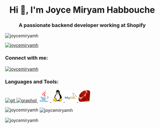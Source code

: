 <h1 align="center">Hi 👋, I'm Joyce Miryam Habbouche</h1>
<h3 align="center">A passionate backend developer working at Shopify</h3>

<p align="left"> <img src="https://komarev.com/ghpvc/?username=joycemiryamh&label=Profile%20views&color=0e75b6&style=flat" alt="joycemiryamh" /> </p>

<p align="left"> <a href="https://github.com/ryo-ma/github-profile-trophy"><img src="https://github-profile-trophy.vercel.app/?username=joycemiryamh" alt="joycemiryamh" /></a> </p>

<h3 align="left">Connect with me:</h3>
<p align="left">
<a href="https://linkedin.com/in/joycemiryamh" target="blank"><img align="center" src="https://raw.githubusercontent.com/rahuldkjain/github-profile-readme-generator/master/src/images/icons/Social/linked-in-alt.svg" alt="joycemiryamh" height="30" width="40" /></a>
</p>

<h3 align="left">Languages and Tools:</h3>
<p align="left"> <a href="https://git-scm.com/" target="_blank" rel="noreferrer"> <img src="https://www.vectorlogo.zone/logos/git-scm/git-scm-icon.svg" alt="git" width="40" height="40"/> </a> <a href="https://graphql.org" target="_blank" rel="noreferrer"> <img src="https://www.vectorlogo.zone/logos/graphql/graphql-icon.svg" alt="graphql" width="40" height="40"/> </a> <a href="https://www.java.com" target="_blank" rel="noreferrer"> <img src="https://raw.githubusercontent.com/devicons/devicon/master/icons/java/java-original.svg" alt="java" width="40" height="40"/> </a> <a href="https://www.linux.org/" target="_blank" rel="noreferrer"> <img src="https://raw.githubusercontent.com/devicons/devicon/master/icons/linux/linux-original.svg" alt="linux" width="40" height="40"/> </a> <a href="https://www.mysql.com/" target="_blank" rel="noreferrer"> <img src="https://raw.githubusercontent.com/devicons/devicon/master/icons/mysql/mysql-original-wordmark.svg" alt="mysql" width="40" height="40"/> </a> <a href="https://www.ruby-lang.org/en/" target="_blank" rel="noreferrer"> <img src="https://raw.githubusercontent.com/devicons/devicon/master/icons/ruby/ruby-original.svg" alt="ruby" width="40" height="40"/> </a> </p>

<p><img align="left" src="https://github-readme-stats.vercel.app/api/top-langs?username=joycemiryamh&show_icons=true&locale=en&layout=compact" alt="joycemiryamh" /></p>

<p>&nbsp;<img align="center" src="https://github-readme-stats.vercel.app/api?username=joycemiryamh&show_icons=true&locale=en" alt="joycemiryamh" /></p>

<p><img align="center" src="https://github-readme-streak-stats.herokuapp.com/?user=joycemiryamh&" alt="joycemiryamh" /></p>
